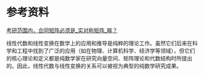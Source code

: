 # 参考资料
[考研范围内，合同矩阵必须是_实对称矩阵_嘛？](https://www.zhihu.com/question/476128549/answer/2154258874)


线性代数和线性变换在数学上的应用和推导是纯粹的理论工作。虽然它们后来在科学和工程中找到了广泛的应用（如在物理、计算机科学、经济学等领域），但它们的核心理论和定义都是纯数学家在研究向量空间、矩阵理论和代数结构时所提出的。因此，线性代数与线性变换的关系可以被视为典型的纯数学研究成果。